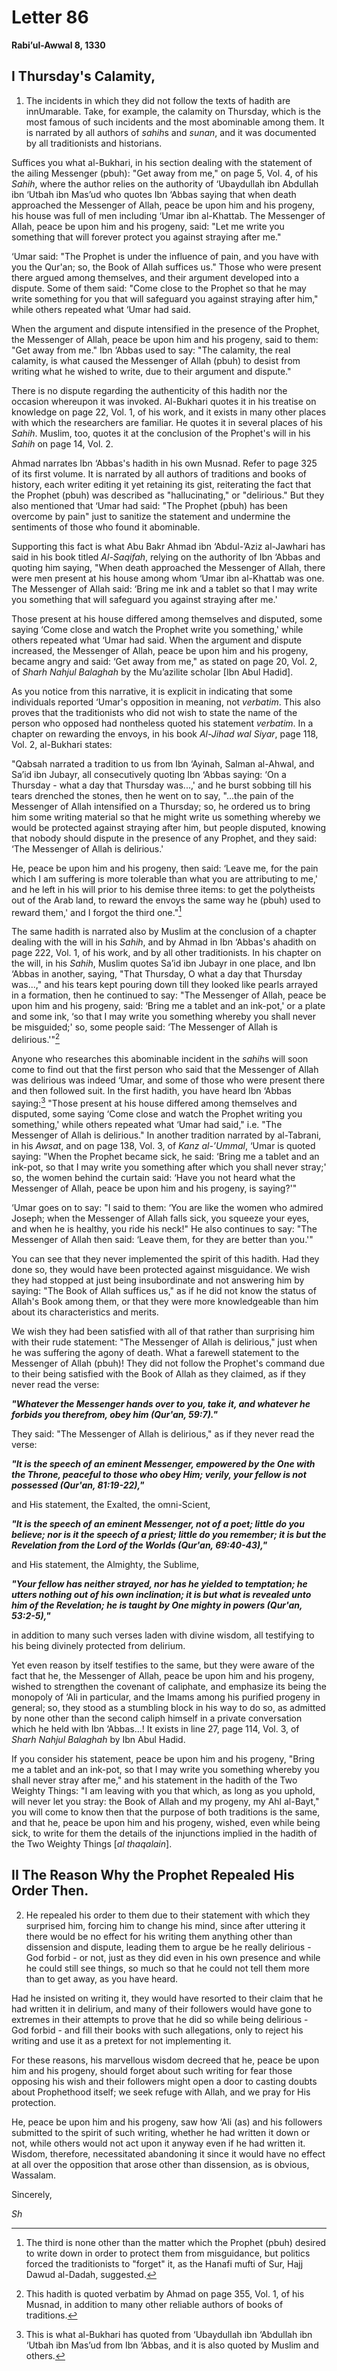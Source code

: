 Letter 86
=========

**Rabi’ul-Awwal 8, 1330**

I Thursday's Calamity,
----------------------

1) The incidents in which they did not follow the texts of hadith are
innUmarable. Take, for example, the calamity on Thursday, which is the
most famous of such incidents and the most abominable among them. It is
narrated by all authors of *sahih*s and *sunan*, and it was documented
by all traditionists and historians.

Suffices you what al-Bukhari, in his section dealing with the statement
of the ailing Messenger (pbuh): "Get away from me," on page 5, Vol. 4,
of his *Sahih*, where the author relies on the authority of ‘Ubaydullah
ibn Abdullah ibn ‘Utbah ibn Mas’ud who quotes Ibn ‘Abbas saying that
when death approached the Messenger of Allah, peace be upon him and his
progeny, his house was full of men including ‘Umar ibn al-Khattab. The
Messenger of Allah, peace be upon him and his progeny, said: "Let me
write you something that will forever protect you against straying after
me."

‘Umar said: "The Prophet is under the influence of pain, and you have
with you the Qur'an; so, the Book of Allah suffices us." Those who were
present there argued among themselves, and their argument developed into
a dispute. Some of them said: "Come close to the Prophet so that he may
write something for you that will safeguard you against straying after
him," while others repeated what ‘Umar had said.

When the argument and dispute intensified in the presence of the
Prophet, the Messenger of Allah, peace be upon him and his progeny, said
to them: "Get away from me." Ibn ‘Abbas used to say: "The calamity, the
real calamity, is what caused the Messenger of Allah (pbuh) to desist
from writing what he wished to write, due to their argument and
dispute."

There is no dispute regarding the authenticity of this hadith nor the
occasion whereupon it was invoked. Al-Bukhari quotes it in his treatise
on knowledge on page 22, Vol. 1, of his work, and it exists in many
other places with which the researchers are familiar. He quotes it in
several places of his *Sahih*. Muslim, too, quotes it at the conclusion
of the Prophet's will in his *Sahih* on page 14, Vol. 2.

Ahmad narrates Ibn ‘Abbas's hadith in his own Musnad. Refer to page 325
of its first volume. It is narrated by all authors of traditions and
books of history, each writer editing it yet retaining its gist,
reiterating the fact that the Prophet (pbuh) was described as
"hallucinating," or "delirious." But they also mentioned that ‘Umar had
said: "The Prophet (pbuh) has been overcome by pain" just to sanitize
the statement and undermine the sentiments of those who found it
abominable.

Supporting this fact is what Abu Bakr Ahmad ibn ‘Abdul-’Aziz al-Jawhari
has said in his book titled *Al-Saqifah*, relying on the authority of
Ibn ‘Abbas and quoting him saying, "When death approached the Messenger
of Allah, there were men present at his house among whom ‘Umar ibn
al-Khattab was one. The Messenger of Allah said: ‘Bring me ink and a
tablet so that I may write you something that will safeguard you against
straying after me.'

Those present at his house differed among themselves and disputed, some
saying ‘Come close and watch the Prophet write you something,' while
others repeated what ‘Umar had said. When the argument and dispute
increased, the Messenger of Allah, peace be upon him and his progeny,
became angry and said: ‘Get away from me," as stated on page 20, Vol. 2,
of *Sharh Nahjul Balaghah* by the Mu’azilite scholar [Ibn Abul Hadid].

As you notice from this narrative, it is explicit in indicating that
some individuals reported ‘Umar's opposition in meaning, not *verbatim*.
This also proves that the traditionists who did not wish to state the
name of the person who opposed had nontheless quoted his statement
*verbatim*. In a chapter on rewarding the envoys, in his book *Al-Jihad
wal Siyar*, page 118, Vol. 2, al-Bukhari states:

"Qabsah narrated a tradition to us from Ibn ‘Ayinah, Salman al-Ahwal,
and Sa’id ibn Jubayr, all consecutively quoting Ibn ‘Abbas saying: ‘On a
Thursday - what a day that Thursday was...,' and he burst sobbing till
his tears drenched the stones, then he went on to say, "...the pain of
the Messenger of Allah intensified on a Thursday; so, he ordered us to
bring him some writing material so that he might write us something
whereby we would be protected against straying after him, but people
disputed, knowing that nobody should dispute in the presence of any
Prophet, and they said: ‘The Messenger of Allah is delirious.'

He, peace be upon him and his progeny, then said: ‘Leave me, for the
pain which I am suffering is more tolerable than what you are
attributing to me,' and he left in his will prior to his demise three
items: to get the polytheists out of the Arab land, to reward the envoys
the same way he (pbuh) used to reward them,' and I forgot the third
one."[^1]

The same hadith is narrated also by Muslim at the conclusion of a
chapter dealing with the will in his *Sahih*, and by Ahmad in Ibn
‘Abbas's ahadith on page 222, Vol. 1, of his work, and by all other
traditionists. In his chapter on the will, in his *Sahih*, Muslim quotes
Sa’id ibn Jubayr in one place, and Ibn ‘Abbas in another, saying, "That
Thursday, O what a day that Thursday was...," and his tears kept pouring
down till they looked like pearls arrayed in a formation, then he
continued to say: "The Messenger of Allah, peace be upon him and his
progeny, said: ‘Bring me a tablet and an ink-pot,' or a plate and some
ink, ‘so that I may write you something whereby you shall never be
misguided;' so, some people said: ‘The Messenger of Allah is
delirious.'"[^2]

Anyone who researches this abominable incident in the *sahih*s will soon
come to find out that the first person who said that the Messenger of
Allah was delirious was indeed ‘Umar, and some of those who were present
there and then followed suit. In the first hadith, you have heard Ibn
‘Abbas saying:[^3] "Those present at his house differed among themselves
and disputed, some saying ‘Come close and watch the Prophet writing you
something,' while others repeated what ‘Umar had said," i.e. "The
Messenger of Allah is delirious." In another tradition narrated by
al-Tabrani, in his *Awsat*, and on page 138, Vol. 3, of *Kanz
al-’Ummal*, ‘Umar is quoted saying: "When the Prophet became sick, he
said: ‘Bring me a tablet and an ink-pot, so that I may write you
something after which you shall never stray;' so, the women behind the
curtain said: ‘Have you not heard what the Messenger of Allah, peace be
upon him and his progeny, is saying?'"

‘Umar goes on to say: "I said to them: ‘You are like the women who
admired Joseph; when the Messenger of Allah falls sick, you squeeze your
eyes, and when he is healthy, you ride his neck!" He also continues to
say: "The Messenger of Allah then said: ‘Leave them, for they are better
than you.'"

You can see that they never implemented the spirit of this hadith. Had
they done so, they would have been protected against misguidance. We
wish they had stopped at just being insubordinate and not answering him
by saying: "The Book of Allah suffices us," as if he did not know the
status of Allah's Book among them, or that they were more knowledgeable
than him about its characteristics and merits.

We wish they had been satisfied with all of that rather than surprising
him with their rude statement: "The Messenger of Allah is delirious,"
just when he was suffering the agony of death. What a farewell statement
to the Messenger of Allah (pbuh)! They did not follow the Prophet's
command due to their being satisfied with the Book of Allah as they
claimed, as if they never read the verse:

***"Whatever the Messenger hands over to you, take it, and whatever he
forbids you therefrom, obey him (Qur'an, 59:7)."***

They said: "The Messenger of Allah is delirious," as if they never read
the verse:

***"It is the speech of an eminent Messenger, empowered by the One with
the Throne, peaceful to those who obey Him; verily, your fellow is not
possessed (Qur'an, 81:19-22),"***

and His statement, the Exalted, the omni-Scient,

***"It is the speech of an eminent Messenger, not of a poet; little do
you believe; nor is it the speech of a priest; little do you remember;
it is but the Revelation from the Lord of the Worlds (Qur'an,
69:40-43),"***

and His statement, the Almighty, the Sublime,

***"Your fellow has neither strayed, nor has he yielded to temptation;
he utters nothing out of his own inclination; it is but what is revealed
unto him of the Revelation; he is taught by One mighty in powers
(Qur'an, 53:2-5),"***

in addition to many such verses laden with divine wisdom, all testifying
to his being divinely protected from delirium.

Yet even reason by itself testifies to the same, but they were aware of
the fact that he, the Messenger of Allah, peace be upon him and his
progeny, wished to strengthen the covenant of caliphate, and emphasize
its being the monopoly of ‘Ali in particular, and the Imams among his
purified progeny in general; so, they stood as a stumbling block in his
way to do so, as admitted by none other than the second caliph himself
in a private conversation which he held with Ibn ‘Abbas...! It exists in
line 27, page 114, Vol. 3, of *Sharh Nahjul Balaghah* by Ibn Abul Hadid.

If you consider his statement, peace be upon him and his progeny, "Bring
me a tablet and an ink-pot, so that I may write you something whereby
you shall never stray after me," and his statement in the hadith of the
Two Weighty Things: "I am leaving with you that which, as long as you
uphold, will never let you stray: the Book of Allah and my progeny, my
Ahl al-Bayt," you will come to know then that the purpose of both
traditions is the same, and that he, peace be upon him and his progeny,
wished, even while being sick, to write for them the details of the
injunctions implied in the hadith of the Two Weighty Things [*al
thaqalain*].

II The Reason Why the Prophet Repealed His Order Then.
------------------------------------------------------

2) He repealed his order to them due to their statement with which they
surprised him, forcing him to change his mind, since after uttering it
there would be no effect for his writing them anything other than
dissension and dispute, leading them to argue be he really delirious -
God forbid - or not, just as they did even in his own presence and while
he could still see things, so much so that he could not tell them more
than to get away, as you have heard.

Had he insisted on writing it, they would have resorted to their claim
that he had written it in delirium, and many of their followers would
have gone to extremes in their attempts to prove that he did so while
being delirious - God forbid - and fill their books with such
allegations, only to reject his writing and use it as a pretext for not
implementing it.

For these reasons, his marvellous wisdom decreed that he, peace be upon
him and his progeny, should forget about such writing for fear those
opposing his wish and their followers might open a door to casting
doubts about Prophethood itself; we seek refuge with Allah, and we pray
for His protection.

He, peace be upon him and his progeny, saw how ‘Ali (as) and his
followers submitted to the spirit of such writing, whether he had
written it down or not, while others would not act upon it anyway even
if he had written it. Wisdom, therefore, necessitated abandoning it
since it would have no effect at all over the opposition that arose
other than dissension, as is obvious, Wassalam.

Sincerely,

*Sh*

[^1]: The third is none other than the matter which the Prophet (pbuh)
desired to write down in order to protect them from misguidance, but
politics forced the traditionists to "forget" it, as the Hanafi mufti of
Sur, Hajj Dawud al-Dadah, suggested.

[^2]: This hadith is quoted verbatim by Ahmad on page 355, Vol. 1, of
his Musnad, in addition to many other reliable authors of books of
traditions.

[^3]: This is what al-Bukhari has quoted from ‘Ubaydullah ibn ‘Abdullah
ibn ‘Utbah ibn Mas’ud from Ibn ‘Abbas, and it is also quoted by Muslim
and others.


